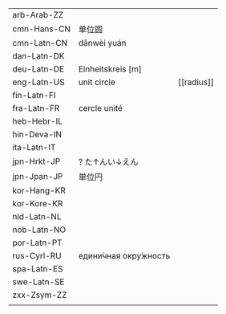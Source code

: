 | | | |
|-|-|-|
| arb-Arab-ZZ |  |  |
| cmn-Hans-CN | 单位圆 |  |
| cmn-Latn-CN | dānwèi yuán |  |
| dan-Latn-DK |  |  |
| deu-Latn-DE | Einheitskreis [m] |  |
| eng-Latn-US | unit circle | [[radius]] |
| fin-Latn-FI |  |  |
| fra-Latn-FR | cercle unité |  |
| heb-Hebr-IL |  |  |
| hin-Deva-IN |  |  |
| ita-Latn-IT |  |  |
| jpn-Hrkt-JP | ? た↑んい↓えん |  |
| jpn-Jpan-JP | 単位円 |  |
| kor-Hang-KR |  |  |
| kor-Kore-KR |  |  |
| nld-Latn-NL |  |  |
| nob-Latn-NO |  |  |
| por-Latn-PT |  |  |
| rus-Cyrl-RU | едини́чная окру́жность |  |
| spa-Latn-ES |  |  |
| swe-Latn-SE |  |  |
| zxx-Zsym-ZZ |  |  |
|  |  |  |
